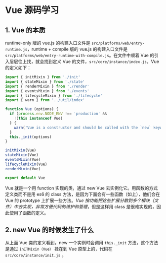 # Vue 源码学习

## 1. Vue 的本质

runtime-only 版的 vue.js 的构建入口文件是 `src/platforms/web/entry-runtime.js`，runtime + compile 版的 vue.js 的构建入口文件是 `src/platforms/web/entry-runtime-with-compile.js`。在文件中顺着 Vue 的引入层层往上找，就会找到定义 Vue 的文件，`src/core/instance/index.js`。Vue 的定义如下：

```js
import { initMixin } from './init'
import { stateMixin } from './state'
import { renderMixin } from './render'
import { eventsMixin } from './events'
import { lifecycleMixin } from './lifecycle'
import { warn } from '../util/index'

function Vue (options) {
  if (process.env.NODE_ENV !== 'production' &&
    !(this instanceof Vue)
  ) {
    warn('Vue is a constructor and should be called with the `new` keyword')
  }
  this._init(options)
}

initMixin(Vue)
stateMixin(Vue)
eventsMixin(Vue)
lifecycleMixin(Vue)
renderMixin(Vue)

export default Vue
```

Vue 就是一个用 function 实现的类，通过 new Vue 去实例化它。用函数的方式定义类而不是用 es6 的 class 方法，是因为下面会有一些函数（如上），他们会在 Vue 的 prototype 上扩展一些方法。*Vue 按功能把这些扩展分散到多个模块（文件）中去实现，非常方便代码的维护和管理*，但是这样用 class 是很难实现的，因此使用了函数的定义。



## 2. new Vue 的时候发生了什么

从上面 Vue 类的定义看到，new 一个实例时会调用 `this._init` 方法，这个方法是通过 `inITMixin（Vue）` 挂在到 Vue 原型上的，代码在 `src/core/instance/init.js` 。



